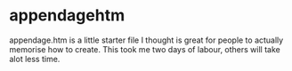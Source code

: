 # appendagehtm
appendage.htm is a little starter file I thought is great for people to actually memorise how to create. This took me two days of labour, others will take alot less time.
